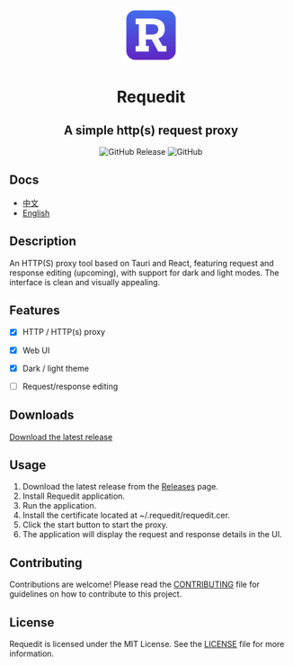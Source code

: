 
<div align="center">
<img style="width:100px; margin:auto" src="src/assets/logo.png">
<h1> Requedit </h1>
<h2> A simple http(s) request proxy</h2>
</div>

<div align="center">

![GitHub Release](https://img.shields.io/github/v/release/requedit/requedit)
![GitHub](https://img.shields.io/github/license/requedit/requedit)

</div>

## Docs
* [中文](README_zh.md)
* [English](README.md)

## Description
An HTTP(S) proxy tool based on Tauri and React, featuring request and response editing (upcoming), with support for dark and light modes. The interface is clean and visually appealing.


## Features
* [x] HTTP / HTTP(s) proxy
* [x] Web UI
* [x] Dark / light theme
* [ ] Request/response editing


## Downloads
[Download the latest release](https://github.com/requedit/requedit/releases/latest)


## Usage
1. Download the latest release from the [Releases](https://github.com/requedit/requedit/releases) page.
2. Install Requedit application.
3. Run the application.
4. Install the certificate located at ~/.requedit/requedit.cer.
4. Click the start button to start the proxy.
5. The application will display the request and response details in the UI.

## Contributing
Contributions are welcome! Please read the [CONTRIBUTING](CONTRIBUTING.md) file for guidelines on how to contribute to this project.

## License
Requedit is licensed under the MIT License. See the [LICENSE](LICENSE) file for more information.
